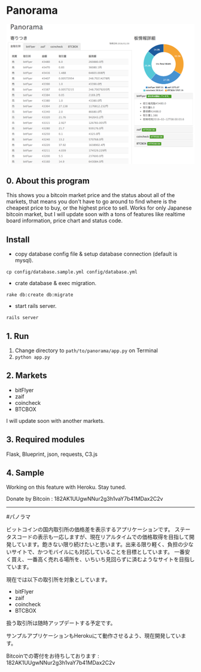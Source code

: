 # Panorama

![](./bk/images/panorama.tiff)

## 0. About this program
This shows you a bitcoin market price and the status about all of the markets, that means you don't have to go around to find where is the cheapest price to buy, or the highest price to sell. Works for only Japanese bitcoin market, but I will update soon with a tons of features like realtime board information, price chart and status code.


## Install

- copy database config file & setup database connection (default is mysql).

```
cp config/database.sample.yml config/database.yml
```

- crate database & exec migration.

```
rake db:create db:migrate
```

- start rails server.

```
rails server
```

## 1. Run

1. Change directory to `path/to/panorama/app.py` on Terminal
2. `python app.py`

## 2. Markets
- bitFlyer
- zaif
- coincheck
- BTCBOX

I will update soon with another markets.

## 3. Required modules
Flask, Blueprint, json, requests, C3.js

## 4. Sample
Working on this feature with Heroku. Stay tuned.

Donate by Bitcoin : 182AK1UUgwNNur2g3h1vaY7b41MDax2C2v

-----

#パノラマ

ビットコインの国内取引所の価格差を表示するアプリケーションです。
ステータスコードの表示も一応しますが、現在リアルタイムでの価格取得を目指して開発しています。飽きない限り続けたいと思います。出来る限り軽く、負担の少ないサイトで、かつモバイルにも対応していることを目標としています。
一番安く買え、一番高く売れる場所を、いちいち見回らずに済むようなサイトを目指しています。

現在では以下の取引所を対象としています。

- bitFlyer
- zaif
- coincheck
- BTCBOX

扱う取引所は随時アップデートする予定です。

サンプルアプリケーションもHerokuにて動作させるよう、現在開発しています。

Bitcoinでの寄付をお待ちしております : 182AK1UUgwNNur2g3h1vaY7b41MDax2C2v
